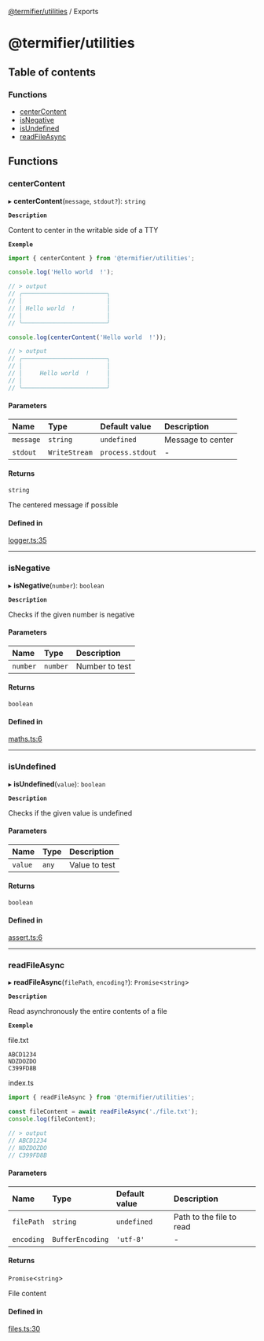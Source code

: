[@termifier/utilities](README.md) / Exports

# @termifier/utilities

## Table of contents

### Functions

- [centerContent](modules.md#centercontent)
- [isNegative](modules.md#isnegative)
- [isUndefined](modules.md#isundefined)
- [readFileAsync](modules.md#readfileasync)

## Functions

### centerContent

▸ **centerContent**(`message`, `stdout?`): `string`

**`Description`**

Content to center in the writable side of a TTY

**`Exemple`**

```typescript
import { centerContent } from '@termifier/utilities';

console.log('Hello world  !');

// > output
// ╭────────────────────────╮
// │                        │
// │ Hello world  !         │
// │                        │
// ╰────────────────────────╯

console.log(centerContent('Hello world  !'));

// > output
// ╭────────────────────────╮
// │                        │
// │     Hello world  !     │
// │                        │
// ╰────────────────────────╯
```

#### Parameters

| Name | Type | Default value | Description |
| :------ | :------ | :------ | :------ |
| `message` | `string` | `undefined` | Message to center |
| `stdout` | `WriteStream` | `process.stdout` | - |

#### Returns

`string`

The centered message if possible

#### Defined in

[logger.ts:35](https://github.com/permasoft-factory/termifier/blob/3a2c8f0/packages/utilities/src/logger.ts#L35)

___

### isNegative

▸ **isNegative**(`number`): `boolean`

**`Description`**

Checks if the given number is negative

#### Parameters

| Name | Type | Description |
| :------ | :------ | :------ |
| `number` | `number` | Number to test |

#### Returns

`boolean`

#### Defined in

[maths.ts:6](https://github.com/permasoft-factory/termifier/blob/3a2c8f0/packages/utilities/src/maths.ts#L6)

___

### isUndefined

▸ **isUndefined**(`value`): `boolean`

**`Description`**

Checks if the given value is undefined

#### Parameters

| Name | Type | Description |
| :------ | :------ | :------ |
| `value` | `any` | Value to test |

#### Returns

`boolean`

#### Defined in

[assert.ts:6](https://github.com/permasoft-factory/termifier/blob/3a2c8f0/packages/utilities/src/assert.ts#L6)

___

### readFileAsync

▸ **readFileAsync**(`filePath`, `encoding?`): `Promise`<`string`\>

**`Description`**

Read asynchronously the entire contents of a file

**`Exemple`**

file.txt
```
ABCD1234
NDZDOZDO
C399FD8B
```

index.ts
```typescript
import { readFileAsync } from '@termifier/utilities';

const fileContent = await readFileAsync('./file.txt');
console.log(fileContent);

// > output
// ABCD1234
// NDZDOZDO
// C399FD8B
```

#### Parameters

| Name | Type | Default value | Description |
| :------ | :------ | :------ | :------ |
| `filePath` | `string` | `undefined` | Path to the file to read |
| `encoding` | `BufferEncoding` | `'utf-8'` | - |

#### Returns

`Promise`<`string`\>

File content

#### Defined in

[files.ts:30](https://github.com/permasoft-factory/termifier/blob/3a2c8f0/packages/utilities/src/files.ts#L30)
